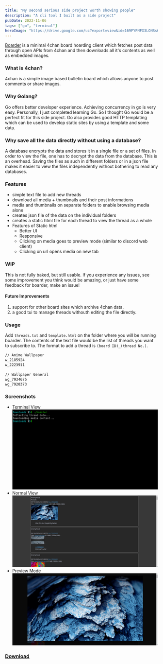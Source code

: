 ```yaml
---
title: "My second serious side project worth showing people"
description: "A cli tool I built as a side project"
pubDate: 2022-11-06
tags: ["go", "terminal"]
heroImage: "https://drive.google.com/uc?export=view&id=169FYPNFX3LONSsGGr1bD3dznHjYCtqQc"
---
```

[Boarder](https://github.com/serenevoid/boarder/) is a minimal 4chan board hoarding client which fetches post data through 
open APIs from 4chan and then downloads all it's contents as well as embedded images.

### What is 4chan?
4chan is a simple image based bulletin board which allows anyone to post comments 
or share images.

### Why Golang?
Go offers better developer experience. Achieving concurrency in go is very easy.
Personally, I just completed learning Go. So I thought Go would be a perfect fit 
for this side project. Go also provides good HTTP templating which can be used to 
develop static sites by using a template and some data.

### Why save all the data directly without using a database?
A database encrypts the data and stores it in a single file or a set of files. 
In order to view the file, one has to decrypt the data from the database. This is 
an overhead. Saving the files as such in different folders or in a json file makes 
it easier to view the files independently without bothering to read any databases.

### Features
- simple text file to add new threads
- download all media + thumbnails and their post informations
- media and thumbnails on separate folders to enable browsing media alone
- creates json file of the data on the individual folders
- creates a static html file for each thread to view the thread as a whole
- Features of Static html
    - Better UI
    - Responsive
    - Clicking on media goes to preview mode (similar to discord web client)
    - Clicking on url opens media on new tab

### WIP
This is not fully baked, but still usable. If you experience any issues, 
see some improvement you think would be amazing, or just have some feedback 
for boarder, make an issue!

#### Future Improvements
1. support for other board sites which archive 4chan data.
2. a good tui to manage threads withouth editing the file directly.

### Usage
Add `threads.txt` and `template.html` on the folder where you will be running boarder. 
The contents of the text file would be the list of threads you want to subscribe to.
The format to add a thread is `(board ID)_(thread No.)`.
```
// Anime Wallpaper
w_2185924
w_2223911

// Wallpaper General
wg_7934675
wg_7920373
```

### Screenshots
- Terminal View
![Terminal](https://raw.githubusercontent.com/serenevoid/boarder/master/screenshots/terminal.webp "Terminal")
- Normal View
![Normal Mode](https://raw.githubusercontent.com/serenevoid/boarder/master/screenshots/normal_mode.webp "Normal Mode")
- Preview Mode
![Preview Mode](https://raw.githubusercontent.com/serenevoid/boarder/master/screenshots/preview_mode.webp "Preview Mode")

### [Download](https://github.com/serenevoid/boarder/releases/latest/)
